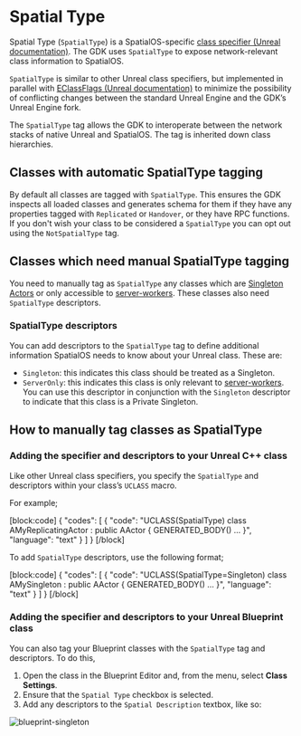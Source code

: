 
# Spatial Type

 Spatial Type (`SpatialType`) is a SpatialOS-specific [class specifier (Unreal documentation)](https://docs.unrealengine.com/en-US/Programming/UnrealArchitecture/Reference/Classes/Specifiers). The GDK uses `SpatialType` to expose network-relevant class information to SpatialOS.
 
 `SpatialType` is similar to other Unreal class specifiers, but implemented in parallel with [EClassFlags (Unreal documentation)](https://api.unrealengine.com/INT/API/Runtime/CoreUObject/UObject/EClassFlags/index.html) to minimize the possibility of conflicting changes between the standard Unreal Engine and the GDK’s Unreal Engine fork.

The `SpatialType` tag allows the GDK to interoperate between the network stacks of native Unreal and SpatialOS. The tag is inherited down class hierarchies.

## Classes with automatic SpatialType tagging
By default all classes are tagged with `SpatialType`. This ensures the GDK inspects all loaded classes and generates schema for them if they have any properties tagged with `Replicated` or `Handover`, or they have RPC functions. If you don't wish your class to be considered a `SpatialType` you can opt out using the `NotSpatialType` tag.

## Classes which need manual SpatialType tagging
You need to manually tag as `SpatialType` any classes which are [Singleton Actors]({{urlRoot}}/content/singleton-actors) or only accessible to [server-workers]({{urlRoot}}/content/glossary#worker). These classes also need `SpatialType` descriptors. 

### SpatialType descriptors
You can add descriptors to the `SpatialType` tag to define additional information SpatialOS needs to know about your Unreal class.
These are:

* `Singleton`: this indicates this class should be treated as a Singleton.
* `ServerOnly`: this indicates this class is only relevant to [server-workers]({{urlRoot}}/content/glossary#worker). You can use this descriptor in conjunction with the `Singleton` descriptor to indicate that this class is a Private Singleton.

## How to manually tag classes as SpatialType

### Adding the specifier and descriptors to your Unreal C++ class

Like other Unreal class specifiers, you specify the `SpatialType` and descriptors within your class’s `UCLASS` macro. 

For example;

[block:code]
{
  "codes": [
  {
      "code": "UCLASS(SpatialType)
class AMyReplicatingActor : public AActor
{
  GENERATED_BODY()
  ...
}",
      "language": "text"
    }
  ]
}
[/block]

To add `SpatialType` descriptors, use the following format;

[block:code]
{
  "codes": [
  {
      "code": "UCLASS(SpatialType=Singleton)
class AMySingleton : public AActor
{
  GENERATED_BODY()
  ...
}",
      "language": "text"
    }
  ]
}
[/block]

### Adding the specifier and descriptors to your Unreal Blueprint class
You can also tag your Blueprint classes with the `SpatialType` tag and descriptors. To do this,

1. Open the class in the Blueprint Editor and, from the menu, select **Class Settings**. 
1. Ensure that the `Spatial Type` checkbox is selected. 
1. Add any descriptors to the `Spatial Description` textbox, like so:

![blueprint-singleton]({{assetRoot}}assets/screen-grabs/blueprint-singleton.png)
